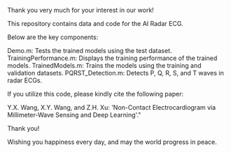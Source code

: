 
Thank you very much for your interest in our work!

This repository contains data and code for the AI Radar ECG. 

Below are the key components:

Demo.m: Tests the trained models using the test dataset.
TrainingPerformance.m: Displays the training performance of the trained models.
TrainedModels.m: Trains the models using the training and validation datasets.
PQRST_Detection.m: Detects P, Q, R, S, and T waves in radar ECGs.

If you utilize this code, please kindly cite the following paper:

Y.X. Wang, X.Y. Wang, and Z.H. Xu: 'Non-Contact Electrocardiogram via Millimeter-Wave Sensing and Deep Learning'."

Thank you!

Wishing you happiness every day, and may the world progress in peace.
